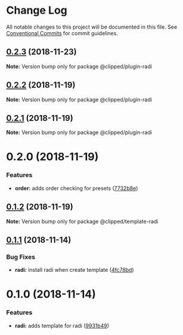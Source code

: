 # Change Log

All notable changes to this project will be documented in this file.
See [Conventional Commits](https://conventionalcommits.org) for commit guidelines.

## [0.2.3](https://github.com/clippedjs/clipped/compare/@clipped/plugin-radi@0.2.2...@clipped/plugin-radi@0.2.3) (2018-11-23)

**Note:** Version bump only for package @clipped/plugin-radi





## [0.2.2](https://github.com/clippedjs/clipped/compare/@clipped/plugin-radi@0.2.1...@clipped/plugin-radi@0.2.2) (2018-11-19)

**Note:** Version bump only for package @clipped/plugin-radi





## [0.2.1](https://github.com/clippedjs/clipped/compare/@clipped/plugin-radi@0.2.0...@clipped/plugin-radi@0.2.1) (2018-11-19)

**Note:** Version bump only for package @clipped/plugin-radi





# 0.2.0 (2018-11-19)


### Features

* **order:** adds order checking for presets ([7732b8e](https://github.com/clippedjs/clipped/commit/7732b8e))





## [0.1.2](https://github.com/clippedjs/clipped/compare/@clipped/template-radi@0.1.1...@clipped/template-radi@0.1.2) (2018-11-19)

**Note:** Version bump only for package @clipped/template-radi





<a name="0.1.1"></a>
## [0.1.1](https://github.com/clippedjs/clipped/compare/@clipped/template-radi@0.1.0...@clipped/template-radi@0.1.1) (2018-11-14)


### Bug Fixes

* **radi:** install radi when create template ([4fc78bd](https://github.com/clippedjs/clipped/commit/4fc78bd))





<a name="0.1.0"></a>
# 0.1.0 (2018-11-14)


### Features

* **radi:** adds template for radi ([9931b49](https://github.com/clippedjs/clipped/commit/9931b49))
